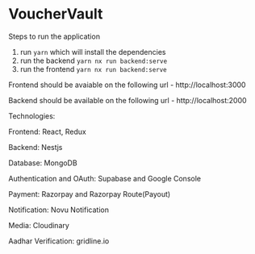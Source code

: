 # VoucherVault

Steps to run the application

1. run `yarn` which will install the dependencies
2. run the backend `yarn nx run backend:serve`
3. run the frontend `yarn nx run backend:serve`

Frontend should be avaiable on the following url - http://localhost:3000

Backend should be available on the following url - http://localhost:2000

Technologies:

Frontend: React, Redux

Backend: Nestjs

Database: MongoDB

Authentication and OAuth: Supabase and Google Console

Payment: Razorpay and Razorpay Route(Payout)

Notification: Novu Notification

Media: Cloudinary

Aadhar Verification: gridline.io
